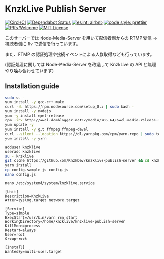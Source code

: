 # KnzkLive Publish Server

[![CircleCI](https://circleci.com/gh/KnzkDev/knzklive-publish-server.svg?style=svg)](https://circleci.com/gh/KnzkDev/knzklive-publish-server)
[![Dependabot Status](https://api.dependabot.com/badges/status?host=github&repo=KnzkDev/knzklive-publish-server)](https://dependabot.com)
[![eslint: airbnb](https://badgen.net/badge/eslint/airbnb/red?icon=airbnb)](https://github.com/airbnb/javascript)
[![code style: prettier](https://badgen.net/badge/code%20style/prettier/pink)](https://github.com/prettier/prettier)
[![PRs Welcome](https://badgen.net/badge/PRs/welcome/green)](http://makeapullrequest.com)
[![MIT License](https://badgen.net/badge/license/MIT/blue)](LICENSE)

このサーバーでは Node-Media-Server を用いて配信者側からの RTMP 受信 → 視聴者側に flv で送信を行っています。

また、RTMP の認証処理や接続イベントによる人数取得なども行っています。

(認証処理に関しては Node-Media-Server を改造して KnzkLive の API と無理やり噛み合わせています)

## Installation guide

```bash
sudo su -
yum install -y gcc-c++ make
curl -sL https://rpm.nodesource.com/setup_8.x | sudo bash -
yum install -y nodejs
yum -y install epel-release
rpm -ihv http://awel.domblogger.net/7/media/x86_64/awel-media-release-7-6.noarch.rpm
yum update -y
yum install -y git ffmpeg ffmpeg-devel
curl --silent --location https://dl.yarnpkg.com/rpm/yarn.repo | sudo tee /etc/yum.repos.d/yarn.repo
yum install -y yarn

adduser knzklive
useradd knzklive
su - knzklive
git clone https://github.com/KnzkDev/knzklive-publish-server && cd knzklive-publish-server
yarn install
cp config.sample.js config.js
nano config.js
```

`nano /etc/systemd/system/knzklive.service`

```
[Unit]
Description=KnzkLive
After=syslog.target network.target

[Service]
Type=simple
ExecStart=/usr/bin/yarn run start
WorkingDirectory=/home/knzklive/knzklive-publish-server
KillMode=process
Restart=always
User=root
Group=root

[Install]
WantedBy=multi-user.target
```

